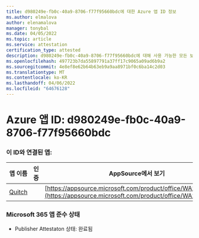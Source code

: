 ```yaml
---
title: d980249e-fb0c-40a9-8706-f77f95660bdc에 대한 Azure 앱 ID 정보
ms.author: elmalova
author: elenamalova
manager: tonybal
ms.date: 04/05/2022
ms.topic: article
ms.service: attestation
certification_type: attested
description: d980249e-fb0c-40a9-8706-f77f95660bdc에 대해 사용 가능한 모든 보안 및 규정 준수 정보입니다.
ms.openlocfilehash: 497723b7da55897791a37ff17c9065a09ad6b9a2
ms.sourcegitcommit: 4e8ef8e62b64b63eb9a9aa8971bf0c6ba14c2d03
ms.translationtype: MT
ms.contentlocale: ko-KR
ms.lasthandoff: 04/06/2022
ms.locfileid: "64676128"
---
```

# <a name="azure-app-id-d980249e-fb0c-40a9-8706-f77f95660bdc"></a>Azure 앱 ID: d980249e-fb0c-40a9-8706-f77f95660bdc


### <a name="apps-associated-with-this-id"></a>이 ID와 연결된 앱:
| **앱 이름** | **인증** | **AppSource에서 보기** |
|--------------|---------------|-----------------------|
| [Quitch](../forward/WA200003683.md) |  | [https://appsource.microsoft.com/product/office/WA200003683](https://appsource.microsoft.com/product/office/WA200003683) |

### <a name="microsoft-365-app-compliance-status"></a>Microsoft 365 앱 준수 상태
- Publisher Attestaton 상태: 완료됨
